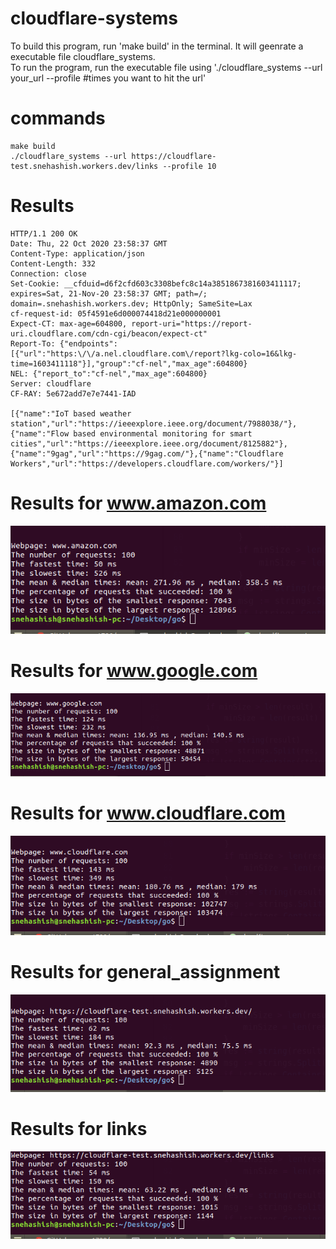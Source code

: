 # cloudflare-systems
To build this program, run 'make build' in the terminal. It will geenrate a executable file cloudflare_systems.\
To run the program, run the executable file using './cloudflare_systems --url your_url --profile #times you want to hit the url'

# commands
```
make build
./cloudflare_systems --url https://cloudflare-test.snehashish.workers.dev/links --profile 10
```
# Results
```
HTTP/1.1 200 OK
Date: Thu, 22 Oct 2020 23:58:37 GMT
Content-Type: application/json
Content-Length: 332
Connection: close
Set-Cookie: __cfduid=d6f2cfd603c3308befc8c14a3851867381603411117; expires=Sat, 21-Nov-20 23:58:37 GMT; path=/; domain=.snehashish.workers.dev; HttpOnly; SameSite=Lax
cf-request-id: 05f4591e6d000074418d21e000000001
Expect-CT: max-age=604800, report-uri="https://report-uri.cloudflare.com/cdn-cgi/beacon/expect-ct"
Report-To: {"endpoints":[{"url":"https:\/\/a.nel.cloudflare.com\/report?lkg-colo=16&lkg-time=1603411118"}],"group":"cf-nel","max_age":604800}
NEL: {"report_to":"cf-nel","max_age":604800}
Server: cloudflare
CF-RAY: 5e672add7e7e7441-IAD

[{"name":"IoT based weather station","url":"https://ieeexplore.ieee.org/document/7988038/"},{"name":"Flow based environmental monitoring for smart cities","url":"https://ieeexplore.ieee.org/document/8125882"},{"name":"9gag","url":"https://9gag.com/"},{"name":"Cloudflare Workers","url":"https://developers.cloudflare.com/workers/"}]
```
# Results for www.amazon.com
<img src="/amazon.png"/>

# Results for www.google.com
<img src="/google.png"/>

# Results for www.cloudflare.com
<img src="/cloudflare.png"/>

# Results for general_assignment
<img src="/cloudflare-test.snehashish.workers.dev.png"/>

# Results for links
<img src="/links.png"/>
